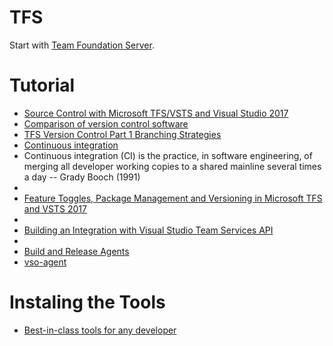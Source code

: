 # TFS
Start with [Team Foundation Server](https://www.visualstudio.com/tfs/).

# Tutorial
- [Source Control with Microsoft TFS/VSTS and Visual Studio 2017](https://app.pluralsight.com/library/courses/tfs-visual-studio-2017-continuous-delivery-devops/table-of-contents)
- [Comparison of version control software](https://app.pluralsight.com/library/courses/building-integration-visual-studio-team-services-api/exercise-files)
- [TFS Version Control Part 1 Branching Strategies](https://vsardata.blob.core.windows.net/projects/TFS%20Version%20Control%20Part%201%20-%20Branching%20Strategies.pdf)
- [Continuous integration](https://en.wikipedia.org/wiki/Continuous_integration)
- Continuous integration (CI) is the practice, in software engineering, of merging all developer working copies to a shared mainline several times a day -- Grady Booch (1991)
-
- [Feature Toggles, Package Management and Versioning in Microsoft TFS and VSTS 2017](https://app.pluralsight.com/library/courses/tfs-visual-studio-2017-microsoft-features-packages-versioning/exercise-files)
-
- [Building an Integration with Visual Studio Team Services API](https://app.pluralsight.com/library/courses/building-integration-visual-studio-team-services-api/exercise-files)
-
- [Build and Release Agents](https://docs.microsoft.com/en-gb/vsts/build-release/concepts/agents/agents)
- [vso-agent](https://github.com/Microsoft/vso-agent)

# Instaling the Tools
- [Best-in-class tools for any developer](https://www.visualstudio.com/)
